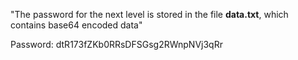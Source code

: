 "The password for the next level is stored in the file **data.txt**, which contains base64 encoded data"

Password: dtR173fZKb0RRsDFSGsg2RWnpNVj3qRr